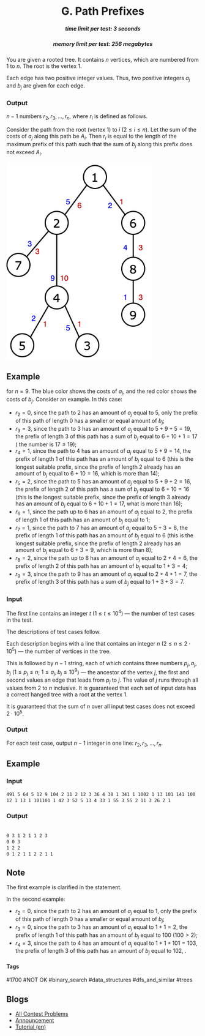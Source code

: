 <h1 style='text-align: center;'> G. Path Prefixes</h1>

<h5 style='text-align: center;'>time limit per test: 3 seconds</h5>
<h5 style='text-align: center;'>memory limit per test: 256 megabytes</h5>

You are given a rooted tree. It contains $n$ vertices, which are numbered from $1$ to $n$. The root is the vertex $1$.

Each edge has two positive integer values. Thus, two positive integers $a_j$ and $b_j$ are given for each edge.

### Output

 $n-1$ numbers $r_2, r_3, \dots, r_n$, where $r_i$ is defined as follows.

Consider the path from the root (vertex $1$) to $i$ ($2 \le i \le n$). Let the sum of the costs of $a_j$ along this path be $A_i$. Then $r_i$ is equal to the length of the maximum prefix of this path such that the sum of $b_j$ along this prefix does not exceed $A_i$.

 ![](images/bd6d8cb2c85fc5a38647dbbb0d01d503860c4807.png) 
## Example

 for $n=9$. The blue color shows the costs of $a_j$, and the red color shows the costs of $b_j$. Consider an example. In this case:

* $r_2=0$, since the path to $2$ has an amount of $a_j$ equal to $5$, only the prefix of this path of length $0$ has a smaller or equal amount of $b_j$;
* $r_3=3$, since the path to $3$ has an amount of $a_j$ equal to $5+9+5=19$, the prefix of length $3$ of this path has a sum of $b_j$ equal to $6+10+1=17$ ( the number is $17 \le 19$);
* $r_4=1$, since the path to $4$ has an amount of $a_j$ equal to $5+9=14$, the prefix of length $1$ of this path has an amount of $b_j$ equal to $6$ (this is the longest suitable prefix, since the prefix of length $2$ already has an amount of $b_j$ equal to $6+10=16$, which is more than $14$);
* $r_5=2$, since the path to $5$ has an amount of $a_j$ equal to $5+9+2=16$, the prefix of length $2$ of this path has a sum of $b_j$ equal to $6+10=16$ (this is the longest suitable prefix, since the prefix of length $3$ already has an amount of $b_j$ equal to $6+10+1=17$, what is more than $16$);
* $r_6=1$, since the path up to $6$ has an amount of $a_j$ equal to $2$, the prefix of length $1$ of this path has an amount of $b_j$ equal to $1$;
* $r_7=1$, since the path to $7$ has an amount of $a_j$ equal to $5+3=8$, the prefix of length $1$ of this path has an amount of $b_j$ equal to $6$ (this is the longest suitable prefix, since the prefix of length $2$ already has an amount of $b_j$ equal to $6+3=9$, which is more than $8$);
* $r_8=2$, since the path up to $8$ has an amount of $a_j$ equal to $2+4=6$, the prefix of length $2$ of this path has an amount of $b_j$ equal to $1+3=4$;
* $r_9=3$, since the path to $9$ has an amount of $a_j$ equal to $2+4+1=7$, the prefix of length $3$ of this path has a sum of $b_j$ equal to $1+3+3=7$.
### Input

The first line contains an integer $t$ ($1 \le t \le 10^4$) — the number of test cases in the test.

The descriptions of test cases follow.

Each description begins with a line that contains an integer $n$ ($2 \le n \le 2\cdot10^5$) — the number of vertices in the tree.

This is followed by $n-1$ string, each of which contains three numbers $p_j, a_j, b_j$ ($1 \le p_j \le n$; $1 \le a_j,b_j \le 10^9$) — the ancestor of the vertex $j$, the first and second values an edge that leads from $p_j$ to $j$. The value of $j$ runs through all values from $2$ to $n$ inclusive. It is guaranteed that each set of input data has a correct hanged tree with a root at the vertex $1$.

It is guaranteed that the sum of $n$ over all input test cases does not exceed $2\cdot10^5$.

### Output

For each test case, output $n-1$ integer in one line: $r_2, r_3, \dots, r_n$.

## Example

### Input


```text
491 5 64 5 12 9 104 2 11 2 12 3 36 4 38 1 341 1 1002 1 13 101 141 100 12 1 13 1 101101 1 42 3 52 5 13 4 33 1 55 3 55 2 11 3 26 2 1
```
### Output

```text

0 3 1 2 1 1 2 3 
0 0 3 
1 2 2 
0 1 2 1 1 2 2 1 1 

```
## Note

The first example is clarified in the statement.

In the second example:

* $r_2=0$, since the path to $2$ has an amount of $a_j$ equal to $1$, only the prefix of this path of length $0$ has a smaller or equal amount of $b_j$;
* $r_3=0$, since the path to $3$ has an amount of $a_j$ equal to $1+1=2$, the prefix of length $1$ of this path has an amount of $b_j$ equal to $100$ ($100 > 2$);
* $r_4=3$, since the path to $4$ has an amount of $a_j$ equal to $1+1+101=103$, the prefix of length $3$ of this path has an amount of $b_j$ equal to $102$, .


#### Tags 

#1700 #NOT OK #binary_search #data_structures #dfs_and_similar #trees 

## Blogs
- [All Contest Problems](../Codeforces_Round_811_(Div._3).md)
- [Announcement](../blogs/Announcement.md)
- [Tutorial (en)](../blogs/Tutorial_(en).md)
